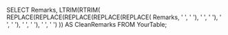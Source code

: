 SELECT 
    Remarks,
    LTRIM(RTRIM(
        REPLACE(REPLACE(REPLACE(REPLACE(REPLACE(
            Remarks, '  ', ' '), '  ', ' '), '  ', ' '), '  ', ' '), '  ', ' ')
    )) AS CleanRemarks
FROM YourTable;
